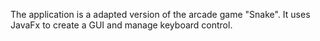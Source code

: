 The application is a adapted version of the arcade game "Snake". 
It uses JavaFx to create a GUI and manage keyboard control. 

